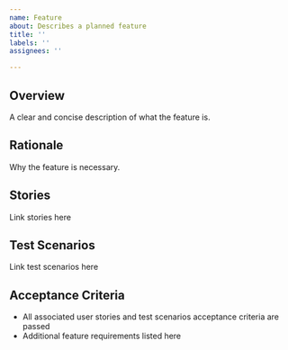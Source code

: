 ```yaml
---
name: Feature
about: Describes a planned feature
title: ''
labels: ''
assignees: ''

---
```


## Overview
A clear and concise description of what the feature is.

## Rationale
Why the feature is necessary.

## Stories
Link stories here

## Test Scenarios
Link test scenarios here

## Acceptance Criteria

- All associated user stories and test scenarios acceptance criteria are passed
- Additional feature requirements listed here
